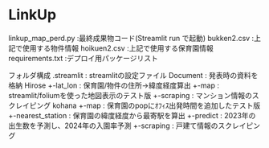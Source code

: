 # LinkUp
linkup_map_perd.py  :最終成果物コード(Streamlit run で起動)
bukken2.csv         :上記で使用する物件情報
hoikuen2.csv        :上記で使用する保育園情報
requirements.txt    :デプロイ用パッケージリスト


フォルダ構成
.streamlit          : streamlitの設定ファイル
Document            : 発表時の資料を格納
Hirose
 +-lat_lon          : 保育園/物件の住所→緯度経度算出
 +-map              : streamlit/foliumを使った地図表示のテスト版
 +-scraping         : マンション情報のスクレイピング
kohana
 +-map              : 保育園のpopにｵﾌｨｽ出発時間を追加したテスト版
 +-nearest_station  : 保育園の緯度経度から最寄駅を算出 
 +-predict          : 2023年の出生数を予測し、2024年の入園率予測
 +-scraping         : 戸建て情報のスクレイピング

